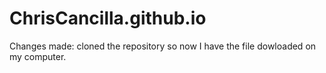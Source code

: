# ChrisCancilla.github.io
Changes made: cloned the repository so now I have the file dowloaded on my computer. 

